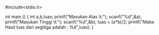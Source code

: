 #include<stdio.h>

int main ()
{
int a,b,luas;
printf("Masukan Alas \t:");
scanf("%d",&a);
printf("Masukan Tinggi \t:");
scanf("%d",&b);
luas = (a*b)/2;
printf("Maka Hasil luas dari segitiga adalah : %d",luas);
}
